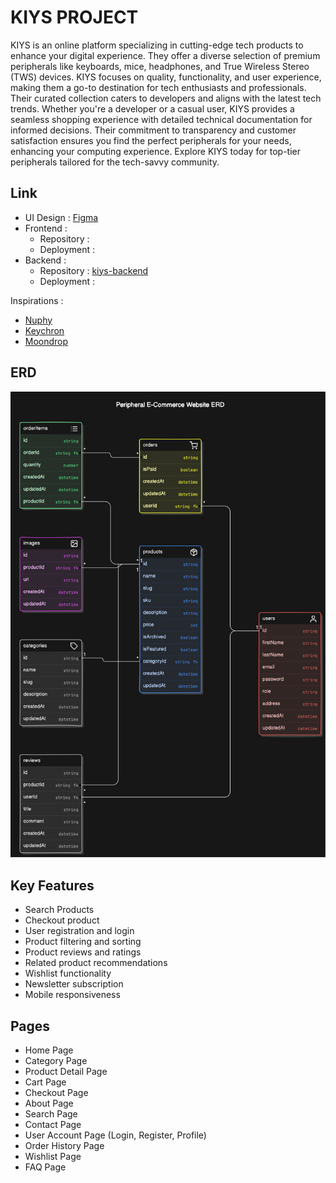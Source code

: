 # KIYS PROJECT

KIYS is an online platform specializing in cutting-edge tech products to enhance your digital experience. They offer a diverse selection of premium peripherals like keyboards, mice, headphones, and True Wireless Stereo (TWS) devices. KIYS focuses on quality, functionality, and user experience, making them a go-to destination for tech enthusiasts and professionals. Their curated collection caters to developers and aligns with the latest tech trends. Whether you're a developer or a casual user, KIYS provides a seamless shopping experience with detailed technical documentation for informed decisions. Their commitment to transparency and customer satisfaction ensures you find the perfect peripherals for your needs, enhancing your computing experience. Explore KIYS today for top-tier peripherals tailored for the tech-savvy community.

## Link

- UI Design : [Figma](https://figma.com)
- Frontend :
  - Repository :
  - Deployment :
- Backend :
  - Repository : [kiys-backend](https://github.com/chianyungcode/kiys-backend)
  - Deployment :

Inspirations :

- [Nuphy](https://nuphy.com)
- [Keychron](https://keychron.com)
- [Moondrop](https://moondroplab.com)

## ERD

![ERD](./assets/erd.svg)

## Key Features

- Search Products
- Checkout product
- User registration and login
- Product filtering and sorting
- Product reviews and ratings
- Related product recommendations
- Wishlist functionality
- Newsletter subscription
- Mobile responsiveness

## Pages

- Home Page
- Category Page
- Product Detail Page
- Cart Page
- Checkout Page
- About Page
- Search Page
- Contact Page
- User Account Page (Login, Register, Profile)
- Order History Page
- Wishlist Page
- FAQ Page
